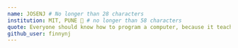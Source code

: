 ```yaml
---
name: JOSENJ # No longer than 28 characters
institution: MIT, PUNE 🚩 # no longer than 58 characters
quote: Everyone should know how to program a computer, because it teaches you how to think! # no longer than 100 characters, avoid using quotes(") to guarantee the format remains the same.
github_user: finnynj
---
```

